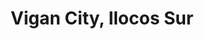 ---
title: Vigan City, Ilocos Sur
url: /vigan-city-ilocos-sur/
latitude: 17.573
longitude: 120.387
---